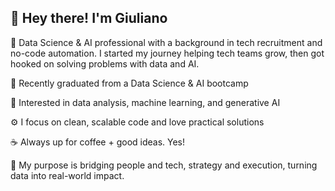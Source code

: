## 👋 Hey there! I'm Giuliano

🚀 Data Science & AI professional with a background in tech recruitment and no-code automation.
I started my journey helping tech teams grow, then got hooked on solving problems with data and AI.

🎯 Recently graduated from a Data Science & AI bootcamp

🧩 Interested in data analysis, machine learning, and generative AI

⚙️ I focus on clean, scalable code and love practical solutions

☕ Always up for coffee + good ideas. Yes!

🤝 My purpose is bridging people and tech, strategy and execution, turning data into real-world impact.
